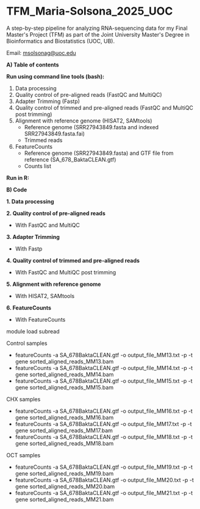 # TFM_Maria-Solsona_2025_UOC

A step-by-step pipeline for analyzing RNA-sequencing data for my Final Master's Project (TFM) as part of the Joint University Master's Degree in Bioinformatics and Biostatistics (UOC, UB).

Email: msolsonag@uoc.edu


**A) Table of contents**

**Run using command line tools (bash):**

1. Data processing
2. Quality control of pre-aligned reads (FastQC and MultiQC)
3. Adapter Trimming (Fastp)
4. Quality control of trimmed and pre-aligned reads (FastQC and MultiQC post trimming)
5. Alignment with reference genome (HISAT2, SAMtools)
   - Reference genome (SRR27943849.fasta and indexed SRR27943849.fasta.fai)
   - Trimmed reads
6. FeatureCounts
   - Reference genome (SRR27943849.fasta) and GTF file from reference (SA_678_BaktaCLEAN.gtf)
   - Counts list 


**Run in R:**








**B) Code**

**1. Data processing**

**2. Quality control of pre-aligned reads**
- With FastQC and MultiQC

**3. Adapter Trimming**
- With Fastp

**4. Quality control of trimmed and pre-aligned reads**
- With FastQC and MultiQC post trimming

**5. Alignment with reference genome**
- With HISAT2, SAMtools
  

**6. FeatureCounts**

- With FeatureCounts 

module load subread

Control samples
- featureCounts -a SA_678BaktaCLEAN.gtf -o output_file_MM13.txt -p -t gene sorted_aligned_reads_MM13.bam
- featureCounts -a SA_678BaktaCLEAN.gtf -o output_file_MM14.txt -p -t gene sorted_aligned_reads_MM14.bam
- featureCounts -a SA_678BaktaCLEAN.gtf -o output_file_MM15.txt -p -t gene sorted_aligned_reads_MM15.bam

CHX samples
- featureCounts -a SA_678BaktaCLEAN.gtf -o output_file_MM16.txt -p -t gene sorted_aligned_reads_MM16.bam
- featureCounts -a SA_678BaktaCLEAN.gtf -o output_file_MM17.txt -p -t gene sorted_aligned_reads_MM17.bam
- featureCounts -a SA_678BaktaCLEAN.gtf -o output_file_MM18.txt -p -t gene sorted_aligned_reads_MM18.bam

OCT samples
- featureCounts -a SA_678BaktaCLEAN.gtf -o output_file_MM19.txt -p -t gene sorted_aligned_reads_MM19.bam
- featureCounts -a SA_678BaktaCLEAN.gtf -o output_file_MM20.txt -p -t gene sorted_aligned_reads_MM20.bam
- featureCounts -a SA_678BaktaCLEAN.gtf -o output_file_MM21.txt -p -t gene sorted_aligned_reads_MM21.bam
